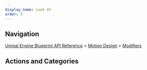 ```yaml
---
display_name: Look At
order: 5
---
```

## Navigation

[Unreal Engine Blueprint API Reference](https://dev.epicgames.com/documentation/en-us/unreal-engine/BlueprintAPI) > [Motion Design](https://dev.epicgames.com/documentation/en-us/unreal-engine/BlueprintAPI/MotionDesign) > [Modifiers](https://dev.epicgames.com/documentation/en-us/unreal-engine/BlueprintAPI/MotionDesign/Modifiers)

## Actions and Categories
